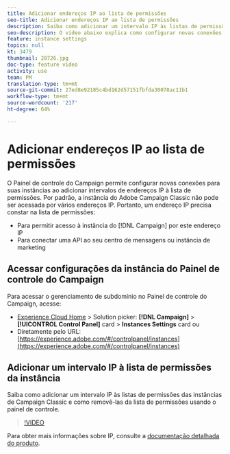 ```yaml
---
title: Adicionar endereços IP ao lista de permissões
seo-title: Adicionar endereços IP ao lista de permissões
description: Saiba como adicionar um intervalo IP às listas de permissões das instâncias de Campaign Classic e como removê-las da lista de permissões usando o painel de controle.
seo-description: O vídeo abaixo explica como configurar novas conexões para suas instâncias, permitindo a listagem de intervalos de endereços IP.
feature: instance settings
topics: null
kt: 3479
thumbnail: 28726.jpg
doc-type: feature video
activity: use
team: PM
translation-type: tm+mt
source-git-commit: 27ed8e92185c4bd162d57151fbfda30078ac11b1
workflow-type: tm+mt
source-wordcount: '217'
ht-degree: 64%

---
```



# Adicionar endereços IP ao lista de permissões

O Painel de controle do Campaign permite configurar novas conexões para suas instâncias ao adicionar intervalos de endereços IP à lista de permissões. Por padrão, a instância do Adobe Campaign Classic não pode ser acessada por vários endereços IP. Portanto, um endereço IP precisa constar na lista de permissões:

* Para permitir acesso à instância do [!DNL Campaign] por este endereço IP
* Para conectar uma API ao seu centro de mensagens ou instância de marketing

## Acessar configurações da instância do Painel de controle do Campaign

Para acessar o gerenciamento de subdomínio no Painel de controle do Campaign, acesse:

* [Experience Cloud Home](https://experience.adobe.com/#/home) > Solution picker: **[!DNL Campaign]** > **[!UICONTROL Control Panel]** card > **Instances Settings** card
ou
* Diretamente pelo URL: [https://experience.adobe.com/#/controlpanel/instances](https://experience.adobe.com/#/controlpanel/instances)

## Adicionar um intervalo IP à lista de permissões da instância

Saiba como adicionar um intervalo IP às listas de permissões das instâncias de Campaign Classic e como removê-las da lista de permissões usando o painel de controle.

>[!VIDEO](https://video.tv.adobe.com/v/28726?quality=12)

Para obter mais informações sobre IP, consulte a [documentação detalhada do produto](https://helpx.adobe.com/br/campaign/kb/control-panel-instance-settings.html).
